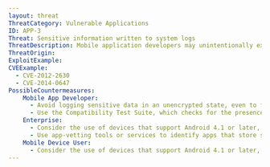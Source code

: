 ```yaml
---
layout: threat
ThreatCategory: Vulnerable Applications
ID: APP-3
Threat: Sensitive information written to system logs
ThreatDescription: Mobile application developers may unintentionally expose sensitive information by storing it in system logs designed to troubleshoot problems. An example would be logging the username and password for a failed user-to-app authentication attempt. An attacker with access to the system log would gain unauthorized access to the information.
ThreatOrigin:
ExploitExample:
CVEExample:
  - CVE-2012-2630
  - CVE-2014-0647
PossibleCountermeasures:
    Mobile App Developer:
      - Avoid logging sensitive data in an unencrypted state, even to files internal to the app, as these files may be exposed in backups or direct access to the device's file system.
      - Use the Compatibility Test Suite, which checks for the presence of potentially sensitive information in the system logs; See https://source.android.com/security/overview/implement.html.
    Enterprise:
      - Consider the use of devices that support Android 4.1 or later, in which apps can no longer access the system log (other than reading log entries added by the app itself).
      - Use app-vetting tools or services to identify apps that store sensitive information in system logs or other unsecure storage locations.
    Mobile Device User:
      - Consider the use of devices that support Android 4.1 or later, in which apps can no longer access the system log (other than reading log entries added by the app itself).
---
```

